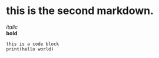 # this is the second markdown.
*italic*  
**bold**  
```
this is a code block
print(hello world)
```

